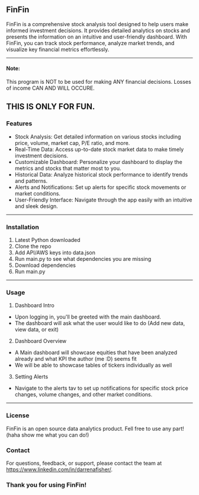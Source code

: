 ## FinFin
FinFin is a comprehensive stock analysis tool designed to help users make informed investment decisions. It provides detailed analytics on stocks and presents the information on an intuitive and user-friendly dashboard. With FinFin, you can track stock performance, analyze market trends, and visualize key financial metrics effortlessly.

---
#### Note:
This program is NOT to be used for making ANY financial decisions.
Losses of income CAN AND WILL OCCURE.

THIS IS ONLY FOR FUN.
---
### Features
- Stock Analysis: Get detailed information on various stocks including price, volume, market cap, P/E ratio, and more.
- Real-Time Data: Access up-to-date stock market data to make timely investment decisions.
- Customizable Dashboard: Personalize your dashboard to display the metrics and stocks that matter most to you.
- Historical Data: Analyze historical stock performance to identify trends and patterns.
- Alerts and Notifications: Set up alerts for specific stock movements or market conditions.
- User-Friendly Interface: Navigate through the app easily with an intuitive and sleek design.

---
### Installation

1. Latest Python downloaded
2. Clone the repo
3. Add API/AWS keys into data.json
4. Run main.py to see what dependencies you are missing
5. Download dependencies
6. Run main.py 

---
### Usage

1. Dashboard Intro
- Upon logging in, you'll be greeted with the main dashboard.
- The dashboard will ask what the user would like to do (Add new data, view data, or exit)

2. Dashboard Overview
- A Main dashboard will showcase equities that have been analyzed already and what KPI the author (me :D) seems fit
- We will be able to showcase tables of tickers individually as well

3. Setting Alerts
-  Navigate to the alerts tav to set up notifications for specific stock price changes, volume changes, and other market conditions.

---
### License
FinFin is an open source data analytics product. Fell free to use any part! (haha show me what you can do!)

### Contact
For questions, feedback, or support, please contact the team at https://www.linkedin.com/in/darrenafisher/.

### Thank you for using FinFin!
